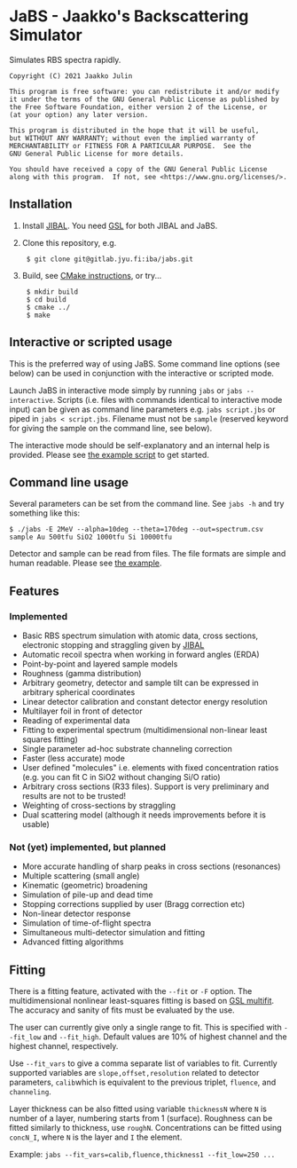 # JaBS - Jaakko's Backscattering Simulator

Simulates RBS spectra rapidly.
    
    Copyright (C) 2021 Jaakko Julin
    
    This program is free software: you can redistribute it and/or modify
    it under the terms of the GNU General Public License as published by
    the Free Software Foundation, either version 2 of the License, or
    (at your option) any later version.

    This program is distributed in the hope that it will be useful,
    but WITHOUT ANY WARRANTY; without even the implied warranty of
    MERCHANTABILITY or FITNESS FOR A PARTICULAR PURPOSE.  See the
    GNU General Public License for more details.

    You should have received a copy of the GNU General Public License
    along with this program.  If not, see <https://www.gnu.org/licenses/>.

## Installation

1. Install [JIBAL](https://github.com/JYU-IBA/jibal). You need [GSL](https://www.gnu.org/software/gsl/) for both JIBAL and JaBS.
2. Clone this repository, e.g.

        $ git clone git@gitlab.jyu.fi:iba/jabs.git


3. Build, see [CMake instructions](https://cmake.org/runningcmake/), or try...

        $ mkdir build
        $ cd build
        $ cmake ../
        $ make
       
## Interactive or scripted usage

This is the preferred way of using JaBS. Some command line options (see below) can be used in conjunction with the interactive or scripted mode.

Launch JaBS in interactive mode simply by running `jabs` or `jabs --interactive`. Scripts (i.e. files with commands identical to interactive mode input) can be given as command line parameters e.g. `jabs script.jbs` or piped in `jabs < script.jbs`. Filename must not be `sample` (reserved keyword for giving the sample on the command line, see below).

The interactive mode should be self-explanatory and an internal help is provided. Please see [the example script](example/script.jbs) to get started.
## Command line usage

Several parameters can be set from the command line. See `jabs -h` and try something like this:

~~~~
$ ./jabs -E 2MeV --alpha=10deg --theta=170deg --out=spectrum.csv sample Au 500tfu SiO2 1000tfu Si 10000tfu
~~~~

Detector and sample can be read from files. The file formats are simple and human readable. Please see [the example](example).

## Features
### Implemented
 - Basic RBS spectrum simulation with atomic data, cross sections, electronic stopping and straggling given by [JIBAL](https://github.com/JYU-IBA/jibal)
 - Automatic recoil spectra when working in forward angles (ERDA)
 - Point-by-point and layered sample models
 - Roughness (gamma distribution)
 - Arbitrary geometry, detector and sample tilt can be expressed in arbitrary spherical coordinates
 - Linear detector calibration and constant detector energy resolution
 - Multilayer foil in front of detector
 - Reading of experimental data
 - Fitting to experimental spectrum (multidimensional non-linear least squares fitting)
 - Single parameter ad-hoc substrate channeling correction
 - Faster (less accurate) mode
 - User defined "molecules" i.e. elements with fixed concentration ratios (e.g. you can fit C in SiO2 without changing Si/O ratio)
 - Arbitrary cross sections (R33 files). Support is very preliminary and results are not to be trusted!
 - Weighting of cross-sections by straggling
 - Dual scattering model (although it needs improvements before it is usable)

### Not (yet) implemented, but planned
 - More accurate handling of sharp peaks in cross sections (resonances)
 - Multiple scattering (small angle)
 - Kinematic (geometric) broadening
 - Simulation of pile-up and dead time
 - Stopping corrections supplied by user (Bragg correction etc)
 - Non-linear detector response
 - Simulation of time-of-flight spectra
 - Simultaneous multi-detector simulation and fitting
 - Advanced fitting algorithms

## Fitting

There is a fitting feature, activated with the `--fit` or `-F` option. The multidimensional nonlinear least-squares fitting is based on [GSL multifit](https://www.gnu.org/software/gsl/doc/html/nls.html). The accuracy and sanity of fits must be evaluated by the use.

The user can currently give only a single range to fit. This is specified with `--fit_low` and `--fit_high`. Default values are 10% of highest channel and the highest channel, respectively.

Use `--fit_vars` to give a comma separate list of variables to fit. Currently supported variables are `slope,offset,resolution` related to detector parameters, 
`calib`which is equivalent to the previous triplet, `fluence`, and `channeling`.

Layer thickness can be also fitted using variable `thicknessN` where `N` is number of a layer, numbering starts from 1 (surface). Roughness can be fitted similarly to thickness, use `roughN`. Concentrations can be fitted using `concN_I`, where `N` is the layer and `I` the element.

Example: `jabs --fit_vars=calib,fluence,thickness1 --fit_low=250 ...`
